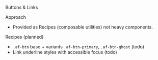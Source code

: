 Buttons & Links

Approach
- Provided as Recipes (composable utilities) not heavy components.

Recipes (planned)
- `.af-btn` base + variants `.af-btn-primary`, `.af-btn-ghost` (todo)
- Link underline styles with accessible focus (todo)

